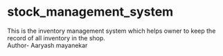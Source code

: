 # stock_management_system
This is the inventory management system which helps owner to keep the record of all inventory in the shop.
<br>
Author- Aaryash mayanekar
